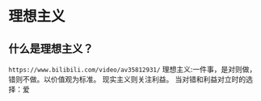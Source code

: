 # 理想主义

## 什么是理想主义？

`https://www.bilibili.com/video/av35812931/`
理想主义:一件事，是对则做，错则不做。以价值观为标准。
现实主义则关注利益。
当对错和利益对立时的选择：爱
